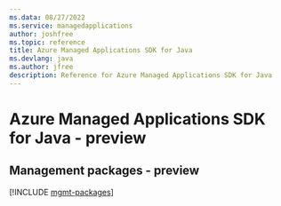 ```yaml
---
ms.data: 08/27/2022
ms.service: managedapplications
author: joshfree
ms.topic: reference
title: Azure Managed Applications SDK for Java
ms.devlang: java
ms.author: jfree
description: Reference for Azure Managed Applications SDK for Java
---
```

# Azure Managed Applications SDK for Java - preview

## Management packages - preview
[!INCLUDE [mgmt-packages](managed-applications-mgmt-index.md)]